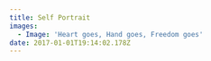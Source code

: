 ```yaml
---
title: Self Portrait
images:
  - Image: 'Heart goes, Hand goes, Freedom goes'
date: 2017-01-01T19:14:02.178Z
---
```


